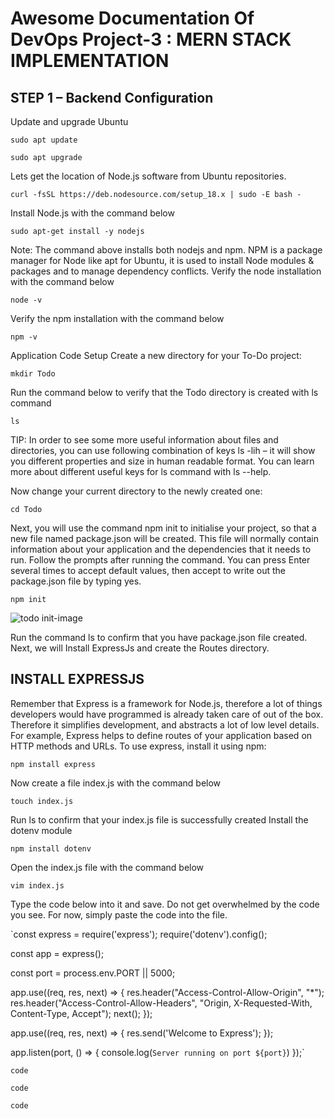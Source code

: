 # Awesome Documentation Of DevOps Project-3 : MERN STACK IMPLEMENTATION

## STEP 1 – Backend Configuration 

Update and upgrade Ubuntu

`sudo apt update`

`sudo apt upgrade`

Lets get the location of Node.js software from Ubuntu repositories.

`curl -fsSL https://deb.nodesource.com/setup_18.x | sudo -E bash -`

Install Node.js with the command below

`sudo apt-get install -y nodejs`

Note: The command above installs both nodejs and npm. NPM is a package manager for Node like apt for Ubuntu, it is used to install Node modules & packages and to manage dependency conflicts.
Verify the node installation with the command below

`node -v `

Verify the npm installation with the command below

`npm -v`

Application Code Setup
Create a new directory for your To-Do project:

`mkdir Todo`

Run the command below to verify that the Todo directory is created with ls command

`ls`

TIP: In order to see some more useful information about files and directories, you can use following combination of keys ls -lih – it will show you different properties and size in human readable format. You can learn more about different useful keys for ls command with ls --help.

Now change your current directory to the newly created one:

`cd Todo`

Next, you will use the command npm init to initialise your project, so that a new file named package.json will be created. This file will normally contain information about your application and the dependencies that it needs to run. Follow the prompts after running the command. You can press Enter several times to accept default values, then accept to write out the package.json file by typing yes.

`npm init`

![todo init-image](https://user-images.githubusercontent.com/104405639/170556034-1f206121-b78a-423b-ab40-adc25e60d09e.png)

Run the command ls to confirm that you have package.json file created.
Next, we will Install ExpressJs and create the Routes directory.

## INSTALL EXPRESSJS

Remember that Express is a framework for Node.js, therefore a lot of things developers would have programmed is already taken care of out of the box. Therefore it simplifies development, and abstracts a lot of low level details. For example, Express helps to define routes of your application based on HTTP methods and URLs.
To use express, install it using npm:

`npm install express`

Now create a file index.js with the command below

`touch index.js`

Run ls to confirm that your index.js file is successfully created
Install the dotenv module

`npm install dotenv`

Open the index.js file with the command below

`vim index.js`

Type the code below into it and save. Do not get overwhelmed by the code you see. For now, simply paste the code into the file.

`const express = require('express');
require('dotenv').config();

const app = express();

const port = process.env.PORT || 5000;

app.use((req, res, next) => {
res.header("Access-Control-Allow-Origin", "\*");
res.header("Access-Control-Allow-Headers", "Origin, X-Requested-With, Content-Type, Accept");
next();
});

app.use((req, res, next) => {
res.send('Welcome to Express');
});

app.listen(port, () => {
console.log(`Server running on port ${port}`)
});`

`code`

`code`

`code`
